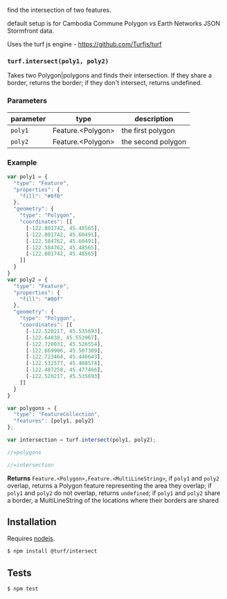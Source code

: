 
find the intersection of two features.

default setup is for Cambodia Commune Polygon *vs* Earth Networks JSON Stormfront data.

Uses the turf js engine - https://github.com/Turfjs/turf

### `turf.intersect(poly1, poly2)`

Takes two Polygon|polygons and finds their intersection. If they share a border, returns the border; if they don't intersect, returns undefined.


### Parameters

| parameter | type                 | description        |
| --------- | -------------------- | ------------------ |
| `poly1`   | Feature\.\<Polygon\> | the first polygon  |
| `poly2`   | Feature\.\<Polygon\> | the second polygon |


### Example

```js
var poly1 = {
  "type": "Feature",
  "properties": {
    "fill": "#0f0"
  },
  "geometry": {
    "type": "Polygon",
    "coordinates": [[
      [-122.801742, 45.48565],
      [-122.801742, 45.60491],
      [-122.584762, 45.60491],
      [-122.584762, 45.48565],
      [-122.801742, 45.48565]
    ]]
  }
}
var poly2 = {
  "type": "Feature",
  "properties": {
    "fill": "#00f"
  },
  "geometry": {
    "type": "Polygon",
    "coordinates": [[
      [-122.520217, 45.535693],
      [-122.64038, 45.553967],
      [-122.720031, 45.526554],
      [-122.669906, 45.507309],
      [-122.723464, 45.446643],
      [-122.532577, 45.408574],
      [-122.487258, 45.477466],
      [-122.520217, 45.535693]
    ]]
  }
}

var polygons = {
  "type": "FeatureCollection",
  "features": [poly1, poly2]
};

var intersection = turf.intersect(poly1, poly2);

//=polygons

//=intersection
```


**Returns** `Feature.<Polygon>,Feature.<MultiLineString>`, if `poly1` and `poly2` overlap, returns a Polygon feature representing the area they overlap; if `poly1` and `poly2` do not overlap, returns `undefined`; if `poly1` and `poly2` share a border, a MultiLineString of the locations where their borders are shared

## Installation

Requires [nodejs](http://nodejs.org/).

```sh
$ npm install @turf/intersect
```

## Tests

```sh
$ npm test
```
